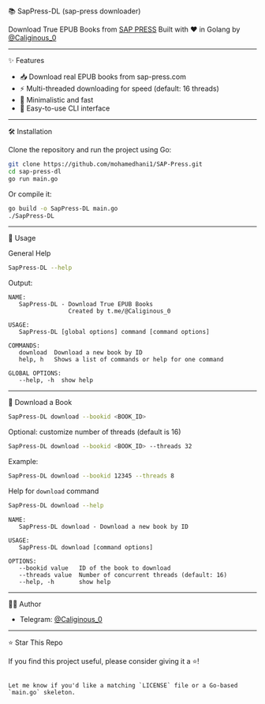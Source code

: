 📚 SapPress-DL (sap-press downloader)

Download True EPUB Books from [SAP PRESS](https://www.sap-press.com/)
Built with ❤️ in Golang by [@Caliginous_0](https://t.me/Caliginous_0)

---

✨ Features

- 📥 Download real EPUB books from sap-press.com
- ⚡ Multi-threaded downloading for speed (default: 16 threads)
- 🎯 Minimalistic and fast
- 🧩 Easy-to-use CLI interface

---

🛠️ Installation

Clone the repository and run the project using Go:

```bash
git clone https://github.com/mohamedhani1/SAP-Press.git
cd sap-press-dl
go run main.go
````

Or compile it:

```bash
go build -o SapPress-DL main.go
./SapPress-DL
```

---

🚀 Usage

General Help

```bash
SapPress-DL --help
```

Output:

```
NAME:
   SapPress-DL - Download True EPUB Books
                 Created by t.me/@Caliginous_0

USAGE:
   SapPress-DL [global options] command [command options]

COMMANDS:
   download  Download a new book by ID
   help, h   Shows a list of commands or help for one command

GLOBAL OPTIONS:
   --help, -h  show help
```

---

📘 Download a Book

```bash
SapPress-DL download --bookid <BOOK_ID>
```

Optional: customize number of threads (default is 16)

```bash
SapPress-DL download --bookid <BOOK_ID> --threads 32
```

Example:

```bash
SapPress-DL download --bookid 12345 --threads 8
```

Help for `download` command

```bash
SapPress-DL download --help
```

```
NAME:
   SapPress-DL download - Download a new book by ID

USAGE:
   SapPress-DL download [command options]

OPTIONS:
   --bookid value   ID of the book to download
   --threads value  Number of concurrent threads (default: 16)
   --help, -h       show help
```

---

🧑‍💻 Author

* Telegram: [@Caliginous\_0](https://t.me/Caliginous_0)

---

⭐️ Star This Repo

If you find this project useful, please consider giving it a ⭐️!

```

Let me know if you'd like a matching `LICENSE` file or a Go-based `main.go` skeleton.
```
